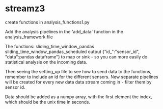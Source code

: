 # streamz3

create functions in analysis_functions1.py

Add the analysis pipelines in the 'add_data' function in the analysis_framework file

The functions:
sliding_time_window_pandas
sliding_time_window_pandas_scheduled
output {"id_":"sensor_id", "data":pandas dataframe"} to map or sink - so you can more easily do statistical analysis on the incoming data.

Then seeing the setting_up file to see how to send data to the functions, remember to include an id for the different sensors. New separate pipelines will be created for every new data data stream coming in - filter them by sensor id.

Data should be added as a numpy array, with the first element the index, which should be the unix time in seconds.

